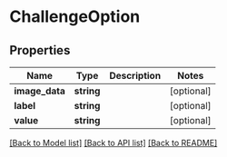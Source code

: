 # ChallengeOption

## Properties
Name | Type | Description | Notes
------------ | ------------- | ------------- | -------------
**image_data** | **string** |  | [optional] 
**label** | **string** |  | [optional] 
**value** | **string** |  | [optional] 

[[Back to Model list]](../README.md#documentation-for-models) [[Back to API list]](../README.md#documentation-for-api-endpoints) [[Back to README]](../README.md)


